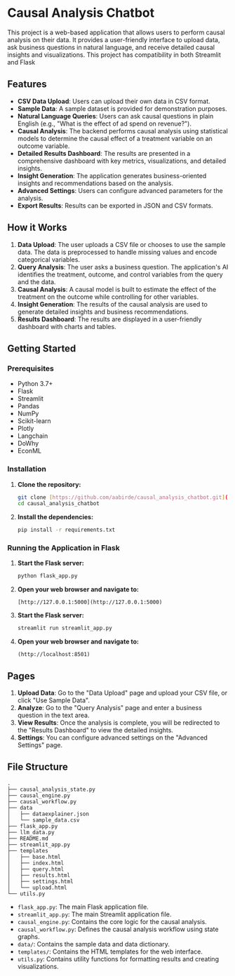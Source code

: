 # Causal Analysis Chatbot

This project is a web-based application that allows users to perform causal analysis on their data. It provides a user-friendly interface to upload data, ask business questions in natural language, and receive detailed causal insights and visualizations. This project has compatibility in both Streamlit and Flask

##  Features

* **CSV Data Upload**: Users can upload their own data in CSV format.
* **Sample Data**: A sample dataset is provided for demonstration purposes.
* **Natural Language Queries**: Users can ask causal questions in plain English (e.g., "What is the effect of ad spend on revenue?").
* **Causal Analysis**: The backend performs causal analysis using statistical models to determine the causal effect of a treatment variable on an outcome variable.
* **Detailed Results Dashboard**: The results are presented in a comprehensive dashboard with key metrics, visualizations, and detailed insights.
* **Insight Generation**: The application generates business-oriented insights and recommendations based on the analysis.
* **Advanced Settings**: Users can configure advanced parameters for the analysis.
* **Export Results**: Results can be exported in JSON and CSV formats.

##  How it Works

1.  **Data Upload**: The user uploads a CSV file or chooses to use the sample data. The data is preprocessed to handle missing values and encode categorical variables.
2.  **Query Analysis**: The user asks a business question. The application's AI identifies the treatment, outcome, and control variables from the query and the data.
3.  **Causal Analysis**: A causal model is built to estimate the effect of the treatment on the outcome while controlling for other variables.
4.  **Insight Generation**: The results of the causal analysis are used to generate detailed insights and business recommendations.
5.  **Results Dashboard**: The results are displayed in a user-friendly dashboard with charts and tables.

##  Getting Started

### Prerequisites

* Python 3.7+
* Flask
* Streamlit
* Pandas
* NumPy
* Scikit-learn
* Plotly
* Langchain
* DoWhy
* EconML

### Installation

1.  **Clone the repository:**
    ```bash
    git clone [https://github.com/aabirde/causal_analysis_chatbot.git](https://github.com/aabirde/causal_analysis_chatbot.git)
    cd causal_analysis_chatbot
    ```

2.  **Install the dependencies:**
    ```bash
    pip install -r requirements.txt
    ```

### Running the Application in Flask

1.  **Start the Flask server:**
    ```bash
    python flask_app.py
    ```

2.  **Open your web browser and navigate to:**
    ```
    [http://127.0.0.1:5000](http://127.0.0.1:5000)
    ```

1.  **Start the Flask server:**
    ```bash
    streamlit run streamlit_app.py
    ```

2.  **Open your web browser and navigate to:**
    ```
    (http://localhost:8501)
    ```

##  Pages

1.  **Upload Data**: Go to the "Data Upload" page and upload your CSV file, or click "Use Sample Data".
2.  **Analyze**: Go to the "Query Analysis" page and enter a business question in the text area.
3.  **View Results**: Once the analysis is complete, you will be redirected to the "Results Dashboard" to view the detailed insights.
4.  **Settings**: You can configure advanced settings on the "Advanced Settings" page.

##  File Structure

```
.
├── causal_analysis_state.py
├── causal_engine.py
├── causal_workflow.py
├── data
│   ├── dataexplainer.json
│   └── sample_data.csv
├── flask_app.py
├── llm_data.py
├── README.md
├── streamlit_app.py
├── templates
│   ├── base.html
│   ├── index.html
│   ├── query.html
│   ├── results.html
│   ├── settings.html
│   └── upload.html
└── utils.py
```

* `flask_app.py`: The main Flask application file.
* `streamlit_app.py`: The main Streamlit application file.
* `causal_engine.py`: Contains the core logic for the causal analysis.
* `causal_workflow.py`: Defines the causal analysis workflow using state graphs.
* `data/`: Contains the sample data and data dictionary.
* `templates/`: Contains the HTML templates for the web interface.
* `utils.py`: Contains utility functions for formatting results and creating visualizations.
